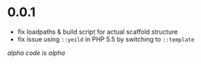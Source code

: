# 0.0.1
- fix loadpaths & build script for actual scaffold structure
- fix issue using `::yeild` in PHP 5.5 by switching to `::template`

*alpha code is alpha*